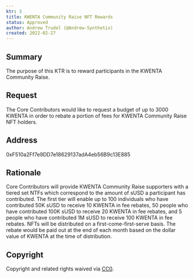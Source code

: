 ```yaml
---
ktr: 3
title: KWENTA Community Raise NFT Rewards
status: Approved 
author: Andrew Trudel (@Andrew-Synthetix)
created: 2022-02-27
---
```


## Summary

The purpose of this KTR is to reward participants in the KWENTA Community Raise. 

## Request

The Core Contributors would like to request a budget of up to 3000 KWENTA in order to rebate a portion of fees for KWENTA Community Raise NFT holders. 

## Address

0xF510a2Ff7e9DD7e18629137adA4eb56B9c13E885

## Rationale

Core Contributors will provide KWENTA Community Raise supporters with a tiered set NTFs which correspond to the amount of sUSD a participant has contributed. The first tier will enable up to 100 individuals who have contributed 50K sUSD to receive 10 KWENTA in fee rebates, 50 people who have contributed 100K sUSD to receive 20 KWENTA in fee rebates, and 5 people who have contributed 1M sUSD to receive 100 KWENTA in fee rebates. NFTs will be distributed on a first-come-first-serve basis. The rebate would be paid out at the end of each month based on the dollar value of KWENTA at the time of distribution.

## Copyright

Copyright and related rights waived via [CC0](https://creativecommons.org/publicdomain/zero/1.0/).
